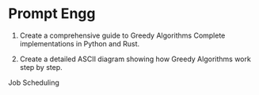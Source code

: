 # Prompt Engg

1. Create a comprehensive guide to Greedy Algorithms Complete implementations in Python and Rust.

2. Create a detailed ASCII diagram showing how Greedy Algorithms work step by step.

Job Scheduling